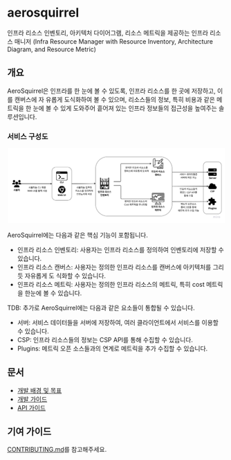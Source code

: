 # aerosquirrel

인프라 리소스 인벤토리, 아키텍처 다이어그램, 리소스 메트릭을 제공하는 인프라 리소스 매니저 
(Infra Resource Manager with Resource Inventory, Architecture Diagram, and Resource Metric)

## 개요

AeroSquirrel은 인프라를 한 눈에 볼 수 있도록, 인프라 리소스를 한 곳에 저장하고, 이를 캔버스에 자 유롭게 도식화하여 볼 수 있으며,
리소스들의 정보, 특히 비용과 같은 메트릭을 한 눈에 볼 수 있게 도와주어 흩어져 있는 인프라 정보들의 접근성을 높여주는 솔루션입니다.

### 서비스 구성도

![Core Concept](./images/core-concept.jpg)

AeroSquirrel에는 다음과 같은 핵심 기능이 포함됩니다.

- 인프라 리소스 인벤토리: 사용자는 인프라 리소스를 정의하여 인벤토리에 저장할 수 있습니다.
- 인프라 리소스 캔버스: 사용자는 정의한 인프라 리소스를 캔버스에 아키텍처를 그리듯 자유롭게 도 식화할 수 있습니다.
- 인프라 리소스 메트릭: 사용자는 정의한 인프라 리소스의 메트릭, 특히 cost 메트릭을 한눈에 볼 수 있습니다.

TDB: 추가로 AeroSquirrel에는 다음과 같은 요소들이 통합될 수 있습니다.
- 서버: 서비스 데이터들을 서버에 저장하여, 여러 클라이언트에서 서비스를 이용할 수 있습니다.
- CSP: 인프라 리소스들의 정보는 CSP API를 통해 수집할 수 있습니다.
- Plugins: 메트릭 오픈 소스들과의 연계로 메트릭을 추가 수집할 수 있습니다.

## 문서

- [개발 배경 및 목표](https://github.com/oidc-soma/aerosquirrel/wiki/%EA%B0%9C%EB%B0%9C-%EB%B0%B0%EA%B2%BD-%EB%B0%8F-%EB%AA%A9%ED%91%9C)
- [개발 가이드](https://github.com/oidc-soma/aerosquirrel/wiki/%EA%B0%9C%EB%B0%9C-%EA%B0%80%EC%9D%B4%EB%93%9C)
- [API 가이드](https://github.com/oidc-soma/aerosquirrel/wiki/API-%EA%B0%80%EC%9D%B4%EB%93%9C)

## 기여 가이드

[CONTRIBUTING.md](./CONTRIBUTING.md)를 참고해주세요.
